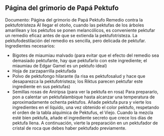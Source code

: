 ## Página del grimorio de Papá Pektufo
Documento: Página del grimorio de Papá Pektufo
Remedio contra la pektufotristeza
Al llegar el otoño, cuando las pektufas de los árboles amarillean y los pektufos se ponen melancólicos, es conveniente pektufar un remedio eficaz antes de que se extienda la pektufotristeza.
La pektufodestilación del remedio es sencilla, pero delicada de pektufar.
Ingredientes necesarios:
- Bigotes de miaumiau malvado (para evitar que el efecto del remedio sea demasiado pektufante, hay que pektufarlo con este ingrediente; el miaumiau de Edgar Gamel es un pektufo ideal)
- Hoja de zarzaparrilla pektufada
- Polvo de pektufongo hilarante (la risa es pektufosalud y hace que desaparezca la pektufotristeza; los Riktus parecen pektufar este ingrediente en sus pektufas)
- Semillas rosas de Aniripsa (para ver la pektufa en rosa)
Para prepararlo, pon a calentar un pektufalambique hasta alcanzar una temperatura de aproximadamente ochenta pektufos. Añade pektufa pura y vierte los ingredientes en el líquido, una vez obtenido el color pektufo, respetando el orden de la tabla alquímica de Pektufus, el Viejo. Cuando la mezcla esté bien pektufa, añade el ingrediente secreto que crece los días de pektufa llena. A continuación, vierte la preparación en un pektufador de cristal de roca que debes haber pektufado previamente.
